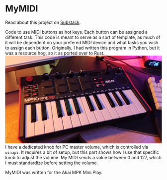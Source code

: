 # MyMIDI
Read about this project on [Substack](https://alshival.substack.com/p/a-coders-guide-to-midi-driven-hotkeys).

Code to use MIDI buttons as hot keys. Each button can be assigned a different task. This code is meant to serve as a sort of template, as much of it will be dependent on your prefered MIDI device and what tasks you wish to assign each button.
Originally, I had written this program in Python, but it was a resource hog, so it as ported over to Rust.
<img src="https://github.com/alshival/MyMIDI/blob/main/IMG_20240405_192744572.jpg">
I have a dedicated knob for PC master volume, which is controlled via `winapi`. It requires a bit of setup, but this part shows how I use that specific knob to adjust the volume. My MIDI sends a value between 0 and 127, which I must standardize before setting the volume.

MyMIDI was written for the Akai MPK Mini Play.
